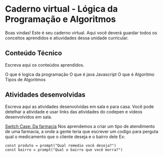 # Caderno virtual - Lógica da Programação e Algoritmos
Boas vindas! Este é seu caderno virtual. Aqui você deverá guardar todos os conceitos aprendidos e atiuvidades dessa unidade curricular. 




## Conteúdo Técnico
Escreva aqui os conteúdos aprendidos.

O que é logica da programação
O que é java Javascript
O que é Algoritmo
Tipos de Algoritmos

## Atividades desenvolvidas
Escreva aqui as atividades desenvolvidas em sala e para casa. Você pode detelhar a atividade e usar links das atividades do codepen e vídeos desenvolvidos em sala. 

[Switch Case: Da farmacia](https://codepen.io/LEONCIoo/pen/GRbOQQd?editors=0012)
Nos aprendemos a criar um tipo de atendimento de uma farmacia, a onde a gente teria que escrever um codigo para perguta qual o medicamento que o cliente deseja e o bairro dele 
Ex: 
```
const produto = prompt("Qual remedio você deseja?")
const bairro = prompt("Qual o bairro que você morra?")
```

